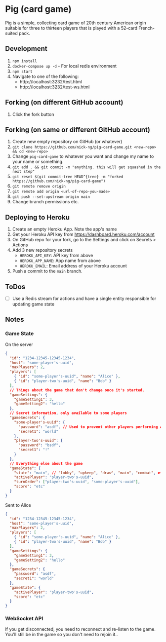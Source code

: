 # Pig (card game)

Pig is a simple, collecting card game of 20th century American origin suitable for three to thirteen players that is played with a 52-card French-suited pack.

## Development

1. `npm install`
2. `docker-compose up -d` - For local redis environment
3. `npm start`
4. Navigate to one of the following:
   - http://localhost:3232/test.html
   - http://localhost:3232/test-ws.html

## Forking (on different GitHub account)

1. Click the fork button

## Forking (on same or different GitHub account)

1. Create new empty repository on GitHub (or whatever)
2. `git clone https://github.com/nick-ng/pig-card-game.git <new-repo> && cd <new-repo>`
3. Change `pig-card-game` to whatever you want and change my name to your name or something.
4. `git add . && git commit -m "anything. this will get squashed in the next step"`
5. `git reset $(git commit-tree HEAD^{tree} -m "forked https://github.com/nick-ng/pig-card-game")`
6. `git remote remove origin`
7. `git remote add origin <url-of-repo-you-made>`
8. `git push --set-upstream origin main`
9. Change branch permissions etc.

## Deploying to Heroku

1. Create an empty Heroku App. Note the app's name
2. Get your Heroku API key from https://dashboard.heroku.com/account
3. On GitHub repo for your fork, go to the Settings and click on Secrets > Actions
4. Add 3 new repository secrets
   - `HEROKU_API_KEY`: API key from above
   - `HEROKU_APP_NAME`: App name from above
   - `HEROKU_EMAIL`: Email address of your Heroku account
5. Push a commit to the `main` branch.

## ToDos

- [ ] Use a Redis stream for actions and have a single entity responsible for updating game state

## Notes

### Game State

On the server

```json
{
  "id": "1234-12345-12345-1234",
  "host": "some-player's-uuid",
  "maxPlayers": 2,
  "players": [
    { "id": "some-player's-uuid", "name": "Alice" },
    { "id": "player-two's-uuid", "name": "Bob" }
  ],
  // Things about the game that don't change once it's started.
  "gameSettings": {
    "gameSetting1": 3,
    "gameSetting2": "hello"
  },
  // Secret information, only available to some players
  "gameSecrets": {
    "some-player's-uuid": {
      "password": "asdf", // Used to prevent other players performing actions on your behalf.
      "secret1": "world"
    },
    "player-two's-uuid": {
      "password": "bsdf",
      "secret1": "!"
    }
  },
  // Everything else about the game
  "gameState": {
    "state": "main", // "lobby", "upkeep", "draw", "main", "combat", etc.
    "activePlayer": "player-two's-uuid",
    "turnOrder": ["player-two's-uuid", "some-player's-uuid"],
    "score": "etc"
  }
}
```

Sent to Alice

```json
{
  "id": "1234-12345-12345-1234",
  "host": "some-player's-uuid",
  "maxPlayers": 2,
  "players": [
    { "id": "some-player's-uuid", "name": "Alice" },
    { "id": "player-two's-uuid", "name": "Bob" }
  ],
  "gameSettings": {
    "gameSetting1": 3,
    "gameSetting2": "hello"
  },
  "gameSecrets": {
    "password": "asdf",
    "secret1": "world"
  },
  "gameState": {
    "activePlayer": "player-two's-uuid",
    "score": "etc"
  }
}
```

### WebSocket API

If you get disconnected, you need to reconnect and re-listen to the game. You'll still be in the game so you don't need to rejoin it..
